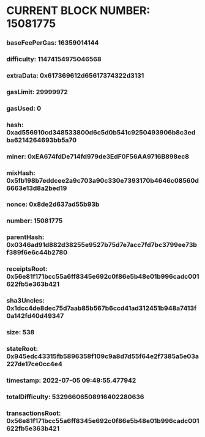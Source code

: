 # CURRENT BLOCK NUMBER: 15081775

### baseFeePerGas: 16359014144
### difficulty: 11474154975046568
### extraData: 0x617369612d65617374322d3131
### gasLimit: 29999972
### gasUsed: 0
### hash: 0xad556910cd348533800d6c5d0b541c9250493906b8c3edba6214264693bb5a70
### miner: 0xEA674fdDe714fd979de3EdF0F56AA9716B898ec8
### mixHash: 0x5fb198b7eddcee2a9c703a90c330e7393170b4646c08560d6663e13d8a2bed19
### nonce: 0x8de2d637ad55b93b
### number: 15081775
### parentHash: 0x0346ad91d882d38255e9527b75d7e7acc7fd7bc3799ee73bf389f6e6c44b2780
### receiptsRoot: 0x56e81f171bcc55a6ff8345e692c0f86e5b48e01b996cadc001622fb5e363b421
### sha3Uncles: 0x1dcc4de8dec75d7aab85b567b6ccd41ad312451b948a7413f0a142fd40d49347
### size: 538
### stateRoot: 0x945edc43315fb5896358f109c9a8d7d55f64e2f7385a5e03a227de17ce0cc4e4
### timestamp: 2022-07-05 09:49:55.477942
### totalDifficulty: 53296606508916402280636
### transactionsRoot: 0x56e81f171bcc55a6ff8345e692c0f86e5b48e01b996cadc001622fb5e363b421
